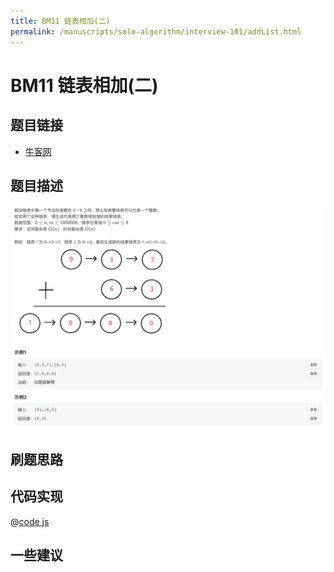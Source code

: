 ```yaml
---
title: BM11 链表相加(二)
permalink: /manuscripts/solo-algorithm/interview-101/addList.html
---
```


# BM11 链表相加(二)

## 题目链接

- [牛客网](https://www.nowcoder.com/share/jump/8484115461694840620281)


## 题目描述

![反转链表.png](../images/addInList.png)

## 刷题思路

## 代码实现

@[code js](@code/algorithm/interview-101/addInList.js)

## 一些建议
